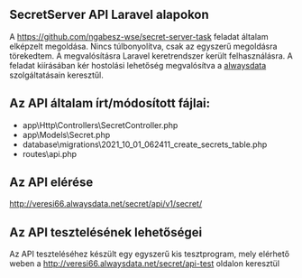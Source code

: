 ## SecretServer API Laravel alapokon

A <a href="https://github.com/ngabesz-wse/secret-server-task">https://github.com/ngabesz-wse/secret-server-task</a> feladat általam elképzelt megoldása. Nincs túlbonyolítva, csak az egyszerű megoldásra törekedtem. A megvalósításra Laravel keretrendszer került felhasználásra. A feladat kiírásában kér hostolási lehetőség megvalósítva a <a href="https://www.alwaysdata.com/">alwaysdata</a> szolgáltatásain keresztűl.

## Az API általam írt/módosított fájlai:

- app\Http\Controllers\SecretController.php
- app\Models\Secret.php
- database\migrations\2021_10_01_062411_create_secrets_table.php
- routes\api.php

## Az API elérése

<a href="http://veresi66.alwaysdata.net/secret/api/v1/secret/">http://veresi66.alwaysdata.net/secret/api/v1/secret/</a>

## Az API tesztelésének lehetőségei

Az API teszteléséhez készült egy egyszerű kis tesztprogram, mely elérhető weben a http://veresi66.alwaysdata.net/secret/api-test oldalon keresztül
